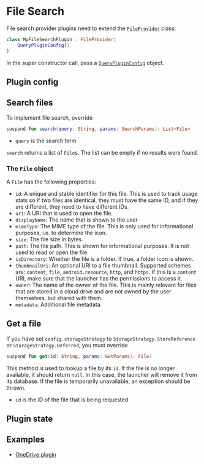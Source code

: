 # File Search

File search provider plugins need to extend
the <a href="/reference/plugins/sdk/de.mm20.launcher2.sdk.files/-file-provider/index.html" target="_blank">`FileProvider`</a>
class:

```kt
class MyFileSearchPlugin : FileProvider(
    QueryPluginConfig()
)

```

In the super constructor call, pass
a <a href="/reference/core/shared/de.mm20.launcher2.plugin.config/-query-plugin-config/index.html" target="_blank">`QueryPluginConfig`</a>
object.

## Plugin config

<!--@include: ./common/_query_plugin_config.md-->

## Search files

To implement file search, override

```kt
suspend fun search(query: String, params: SearchParams): List<File>
```

- `query` is the search term

<!--@include: ./common/_search_params.md-->

`search` returns a list of `File`s. The list can be empty if no results were found.

### The `File` object

A `File` has the following properties:

- `id`: A unique and stable identifier for this file. This is used to track usage stats so if two
  files are identical, they must have the same ID, and if they are different, they need to have
  different IDs.
- `uri`: A URI that is used to open the file.
- `displayName`: The name that is shown to the user
- `mimeType`: The MIME type of the file. This is only used for informational purposes, i.e. to
  determine the icon.
- `size`: The file size in bytes.
- `path`: The file path. This is shown for informational purposes. It is not used to read or open
  the file.
- `isDirectory`: Whether the file is a folder. If true, a folder icon is shown.
- `thumbnailUri`: An optional URI to a file thumbnail. Supported schemes
  are: `content`, `file`, `android.resource`, `http`, and `https`. If this is a `content` URI, make
  sure that the launcher has the permissions to access it.
- `owner`: The name of the owner of the file. This is mainly relevant for files that are stored in a
  cloud drive and are not owned by the user themselves, but shared with them.
- `metadata`: Additional file metadata.

## Get a file

If you have set `config.storageStrategy` to `StorageStrategy.StoreReference`
or `StorageStrategy.Deferred`, you must override

```kt
suspend fun get(id: String, params: GetParams): File?
```

This method is used to lookup a file by its `id`. If the file is no longer available, it should
return `null`. In this case, the launcher will remove it from its database. If the file is
temporarily unavailable, an exception should be thrown.

- `id` is the ID of the file that is being requested

<!--@include: ./common/_get_params.md-->

## Plugin state

<!--@include: ./common/_plugin_state.md-->

## Examples

- [OneDrive plugin](https://github.com/Kvaesitso/Plugin-OneDrive)
